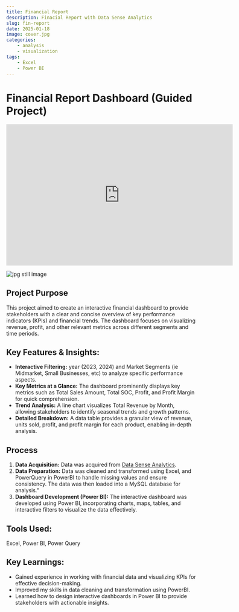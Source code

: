 ```yaml
---
title: Financial Report
description: Finacial Report with Data Sense Analytics
slug: fin-report
date: 2025-01-18
image: cover.jpg
categories:
    - analysis
    - visualization
tags: 
    - Excel
    - Power BI
---
```

# Financial Report Dashboard (Guided Project)

<iframe title="Fin Report" width="600" height="373.5" src="https://app.powerbi.com/view?r=eyJrIjoiMmVkNjhlMGUtYTg2Ni00MGI4LWI3YzgtYWM5N2IyNjM2MTIzIiwidCI6ImQzMjFjNTNiLWY3NjMtNDJkOS05MGYyLTg4ODFlNDg1NjE5YSIsImMiOjEwfQ%3D%3D" frameborder="0" allowFullScreen="true"></iframe>

![jpg](cover.jpg)
still image

## Project Purpose

This project aimed to create an interactive financial dashboard to provide stakeholders with a clear and concise overview of key performance indicators (KPIs) and financial trends. The dashboard focuses on visualizing revenue, profit, and other relevant metrics across different segments and time periods.

## Key Features & Insights:

*   **Interactive Filtering:** year (2023, 2024) and Market Segments (ie Midmarket, Small Businesses, etc) to analyze specific performance aspects.
*   **Key Metrics at a Glance:** The dashboard prominently displays key metrics such as Total Sales Amount, Total SOC, Profit, and Profit Margin for quick comprehension.
*   **Trend Analysis:** A line chart visualizes Total Revenue by Month, allowing stakeholders to identify seasonal trends and growth patterns.
*   **Detailed Breakdown:** A data table provides a granular view of revenue, units sold, profit, and profit margin for each product, enabling in-depth analysis.

## Process

1.  **Data Acquisition:** Data was acquired from [Data Sense Analytics](https://www.facebook.com/datasenseph).
2.  **Data Preparation:** Data was cleaned and transformed using Excel, and PowerQuery in PowerBI to handle missing values and ensure consistency.  The data was then loaded into a MySQL database for analysis."
3.  **Dashboard Development (Power BI):** The interactive dashboard was developed using Power BI, incorporating charts, maps, tables, and interactive filters to visualize the data effectively.


## Tools Used:

 Excel, Power BI, Power Query

## Key Learnings:

*   Gained experience in working with financial data and visualizing KPIs for effective decision-making.
*   Improved my skills in data cleaning and transformation using PowerBI.
*   Learned how to design interactive dashboards in Power BI to provide stakeholders with actionable insights.

